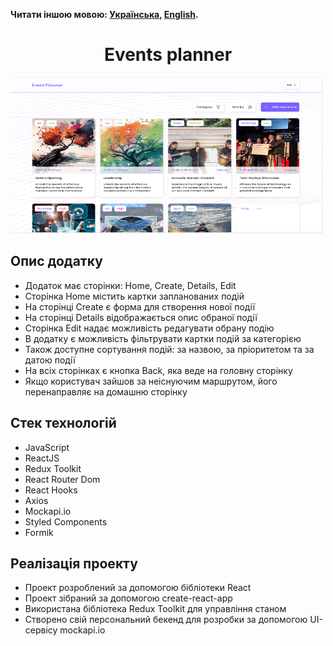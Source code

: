 **Читати іншою мовою: [Українська](README.md), [English](README.en.md).**

<h1 align="center">Events planner</h1>

<img src="./public/screen.png" width="500" height="250" >

<h2>Опис додатку</h2>
<ul>
<li>Додаток має сторінки: Home, Create, Details, Edit</li>
<li>Сторінка Home містить картки запланованих подій</li>
<li>На сторінці Create є форма для створення нової події</li>
<li>На сторінці Details відображається опис обраної події</li>
<li>Сторінка Edit надає можливість редагувати обрану подію</li>
<li>В додатку є можливість фільтрувати картки подій за категорією</li>
<li>Також доступне сортування подій: за назвою, за пріоритетом та за датою події</li>
<li>На всіх сторінках є кнопка Back, яка веде на головну сторінку</li>
<li>Якщо користувач зайшов за неіснуючим маршрутом, його перенаправляє на домашню сторінку</li>
</ul>

<h2>Стек технологій</h2>
<ul>
<li>JavaScript</li>
<li>ReactJS</li>
<li>Redux Toolkit</li>
<li>React Router Dom</li>
<li>React Hooks</li>
<li>Axios</li>
<li>Mockapi.io</li>
<li>Styled Components</li>
<li>Formik</li>
</ul>

<h2>Реалізація проекту</h2>
<ul>
<li>Проект розроблений за допомогою бібліотеки React</li>
<li>Проект зібраний за допомогою create-react-app</li>
<li>Використана бібліотека Redux Toolkit для управління станом</li>
<li>Створено свій персональний бекенд для розробки за допомогою UI-сервісу mockapi.io</li>
</ul>

